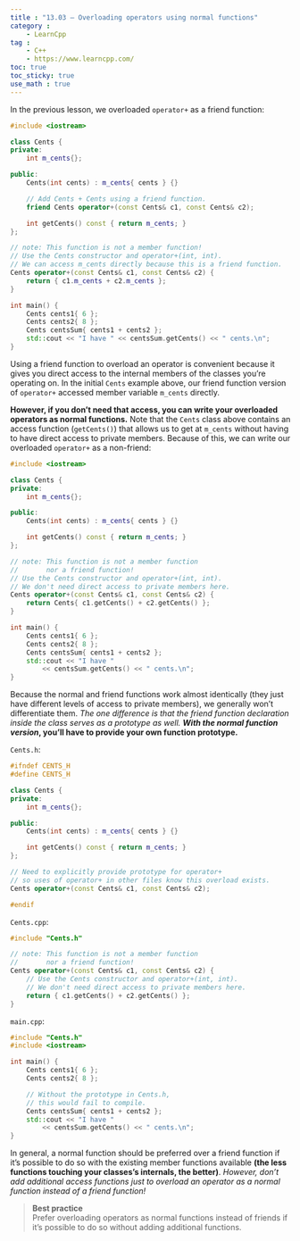```yaml
---
title : "13.03 — Overloading operators using normal functions"
category :
    - LearnCpp
tag : 
    - C++
    - https://www.learncpp.com/
toc: true  
toc_sticky: true 
use_math : true
---
```



In the previous lesson, we overloaded `operator+` as a friend function:

```c++
#include <iostream>

class Cents {
private:
    int m_cents{};

public:
    Cents(int cents) : m_cents{ cents } {}

    // Add Cents + Cents using a friend function.
    friend Cents operator+(const Cents& c1, const Cents& c2);

    int getCents() const { return m_cents; }
};

// note: This function is not a member function!
// Use the Cents constructor and operator+(int, int).
// We can access m_cents directly because this is a friend function.
Cents operator+(const Cents& c1, const Cents& c2) {
    return { c1.m_cents + c2.m_cents };
}

int main() {
    Cents cents1{ 6 };
    Cents cents2{ 8 };
    Cents centsSum{ cents1 + cents2 };
    std::cout << "I have " << centsSum.getCents() << " cents.\n";
}
```

Using a friend function to overload an operator is convenient because it gives you direct access to the internal members of the classes you’re operating on. In the initial `Cents` example above, our friend function version of `operator+` accessed member variable `m_cents` directly.

**However, if you don’t need that access, you can write your overloaded operators as normal functions.** Note that the `Cents` class above contains an access function (`getCents()`) that allows us to get at `m_cents` without having to have direct access to private members. Because of this, we can write our overloaded `operator+` as a non-friend:

```c++
#include <iostream>

class Cents {
private:
    int m_cents{};

public:
    Cents(int cents) : m_cents{ cents } {}

    int getCents() const { return m_cents; }
};

// note: This function is not a member function 
//       nor a friend function!
// Use the Cents constructor and operator+(int, int).
// We don't need direct access to private members here.
Cents operator+(const Cents& c1, const Cents& c2) {
    return Cents{ c1.getCents() + c2.getCents() };
}

int main() {
    Cents cents1{ 6 };
    Cents cents2{ 8 };
    Cents centsSum{ cents1 + cents2 };
    std::cout << "I have "
        << centsSum.getCents() << " cents.\n";
}
```

Because the normal and friend functions work almost identically (they just have different levels of access to private members), we generally won’t differentiate them. *The one difference is that the friend function declaration inside the class serves as a prototype as well.* ***With the normal function version*, you’ll have to provide your own function prototype.**

`Cents.h`:

```c++
#ifndef CENTS_H
#define CENTS_H

class Cents {
private:
    int m_cents{};

public:
    Cents(int cents) : m_cents{ cents } {}

    int getCents() const { return m_cents; }
};

// Need to explicitly provide prototype for operator+
// so uses of operator+ in other files know this overload exists.
Cents operator+(const Cents& c1, const Cents& c2);

#endif
```

`Cents.cpp`:

```c++
#include "Cents.h"

// note: This function is not a member function 
//       nor a friend function!
Cents operator+(const Cents& c1, const Cents& c2) {
    // Use the Cents constructor and operator+(int, int).
    // We don't need direct access to private members here.
    return { c1.getCents() + c2.getCents() };
}
```

`main.cpp`:

```c++
#include "Cents.h"
#include <iostream>

int main() {
    Cents cents1{ 6 };
    Cents cents2{ 8 };

    // Without the prototype in Cents.h, 
    // this would fail to compile.
    Cents centsSum{ cents1 + cents2 }; 
    std::cout << "I have " 
        << centsSum.getCents() << " cents.\n";
}
```

In general, a normal function should be preferred over a friend function if it’s possible to do so with the existing member functions available **(the less functions touching your classes’s internals, the better)**. *However, don’t add additional access functions just to overload an operator as a normal function instead of a friend function!*

>**Best practice**  
Prefer overloading operators as normal functions instead of friends if it’s possible to do so without adding additional functions.